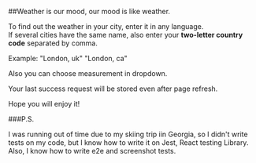 ##Weather is our mood, our mood is like weather.

<p>To find out the weather in your city, enter it in any language.<br/>If several cities have the same name, also enter your <b>two-letter country code</b> separated by comma.</p>
<p>Example: "London, uk" "London, ca"</p>
<p>Also you can choose measurement in dropdown.</p>
<p>Your last success request will be stored even after page refresh.</p>
<p>Hope you will enjoy it!</p>

###P.S.

I was running out of time due to my skiing trip iin Georgia, so I didn't write tests on my code, but I know how to write it on Jest, React testing Library. Also, I know how to write e2e and screenshot tests.